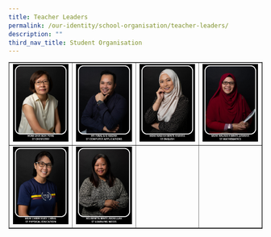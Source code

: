 ```yaml
---
title: Teacher Leaders
permalink: /our-identity/school-organisation/teacher-leaders/
description: ""
third_nav_title: Student Organisation
---
```

<table style="border-collapse: collapse; width: 100%;" border="1">
<tbody>
<tr>
<td style="width: 25%;"><img src="/images/tl1.jpg"></td>
<td style="width: 25%;"><img src="/images/tl2.jpg"></td>
<td style="width: 25%;"><img src="/images/tl3.jpg"></td>
<td style="width: 25%;"><img src="/images/tl4.jpg"></td>
</tr>
<tr>
<td style="width: 25%;"><img src="/images/tl5.jpg"></td>
<td style="width: 25%;"><img src="/images/tl6.jpg"></td>
<td style="width: 25%;">&nbsp;</td>
<td style="width: 25%;">&nbsp;</td>
</tr>
</tbody>
</table>